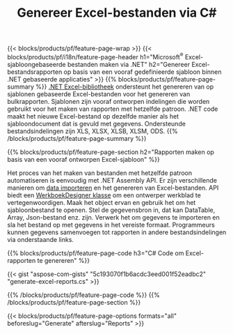 ﻿---
title: Genereer Excel-bestanden via C#
url: /nl/net/assembly/
description: Genereer Microsoft Excel-spreadsheets op basis van een sjabloonblad met C# code
---
{{< blocks/products/pf/feature-page-wrap >}}
{{< blocks/products/pf/i18n/feature-page-header h1="Microsoft<sup>&reg;</sup> Excel-sjabloongebaseerde bestanden maken via .NET" h2="Genereer Excel-bestandsrapporten op basis van een vooraf gedefinieerde sjabloon binnen .NET gebaseerde applicaties" >}}
{{% blocks/products/pf/feature-page-summary %}}
[.NET Excel-bibliotheek](/cells/net/) ondersteunt het genereren van op sjablonen gebaseerde Excel-bestanden voor het genereren van bulkrapporten. Sjablonen zijn vooraf ontworpen indelingen die worden gebruikt voor het maken van rapporten met hetzelfde patroon. .NET code maakt het nieuwe Excel-bestand op dezelfde manier als het sjabloondocument dat is gevuld met gegevens. Ondersteunde bestandsindelingen zijn XLS, XLSX, XLSB, XLSM, ODS.
{{% /blocks/products/pf/feature-page-summary %}}

{{% blocks/products/pf/feature-page-section h2="Rapporten maken op basis van een vooraf ontworpen Excel-sjabloon" %}}

Het proces van het maken van bestanden met hetzelfde patroon automatiseren is eenvoudig met .NET Assembly API. Er zijn verschillende manieren om [data importeren](https://docs.aspose.com/cells/net/import-data-into-worksheet/#importing-data-from-json) en het genereren van Excel-bestanden. API biedt een [WerkboekDesigner klasse](https://reference.aspose.com/cells/net/aspose.cells/workbookdesigner) om een ontwerper werkblad te vertegenwoordigen. Maak het object ervan en gebruik het om het sjabloonbestand te openen. Stel de gegevensbron in, dat kan DataTable, Array, Json-bestand enz. zijn. Verwerk het om gegevens te importeren en sla het bestand op met gegevens in het vereiste formaat. Programmeurs kunnen gegevens samenvoegen tot rapporten in andere bestandsindelingen via onderstaande links.



{{% blocks/products/pf/feature-page-code h3="C# Code om Excel-rapporten te genereren" %}}

{{< gist "aspose-com-gists" "5c193070f1b6acdc3eed001f52eadbc2" "generate-excel-reports.cs" >}}

{{% /blocks/products/pf/feature-page-code %}}
{{% /blocks/products/pf/feature-page-section %}}

{{< blocks/products/pf/feature-page-options formats="all" beforeslug="Generate" afterslug="Reports" >}}